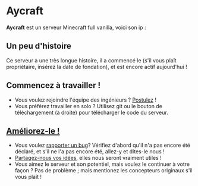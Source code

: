 # Aycraft
**Aycraft** est un serveur Minecraft full vanilla, voici son ip :
## Un peu d'histoire
Ce serveur a une très longue histoire, il a commencé le (s'il vous plaît propriétaire, insérez la date de fondation), et est encore actif aujourd'hui !
## Commencez à travailler !
- Vous voulez rejoindre l'équipe des ingénieurs ? [Postulez](https://github.com/Aycraft/Aycraft_1.14/blob/master/README.md) !
- Vous préférez travailler en solo ? Utilisez git ou le bouton de téléchargement (à droite) pour télécharger le code du serveur.
## [Améliorez-le !](https://github.com/Aycraft/Aycraft_1.14/blob/master/CONTRIBUTING.md)
- Vous voulez [rapporter un bug](https://github.com/Aycraft/Aycraft_1.14/issues)? Vérifiez d'abord qu'il n'a pas encore été déclaré, et s'il ne l'a pas encore été, allez-y et dites-le nous !
- [Partagez-nous vos idées](https://github.com/Aycraft/Aycraft_1.14/blob/master/README.md), elles nous seront vraiment utiles !
- Vous aimez le serveur et son potentiel, mais voulez le continuer à votre façon ? Pas de problème ; mais mentionez les concepteurs originaux s'il vous plaît !
